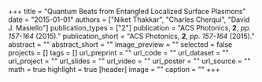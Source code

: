 +++
title = "Quantum Beats from Entangled Localized Surface Plasmons"
date = "2015-01-01"
authors = ["Niket Thakkar", "Charles Cherqui", "David J. Masiello"]
publication_types = ["2"]
publication = "ACS Photonics, **2**, _pp. 157-164_ (2015)."
publication_short = "ACS Photonics, **2**, _pp. 157-164_ (2015)."
abstract = ""
abstract_short = ""
image_preview = ""
selected = false
projects = []
tags = []
url_preprint = ""
url_code = ""
url_dataset = ""
url_project = ""
url_slides = ""
url_video = ""
url_poster = ""
url_source = ""
math = true
highlight = true
[header]
image = ""
caption = ""
+++
